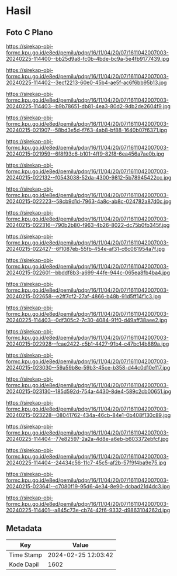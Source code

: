 # Hasil

## Foto C Plano

https://sirekap-obj-formc.kpu.go.id/e8ed/pemilu/pdpr/16/11/04/20/07/1611042007003-20240225-114400--bb25d9a8-fc0b-4bde-bc9a-5e4fb9177439.jpg

https://sirekap-obj-formc.kpu.go.id/e8ed/pemilu/pdpr/16/11/04/20/07/1611042007003-20240225-114402--3ecf2213-60e0-45b4-ae5f-ac6f6bb95b13.jpg

https://sirekap-obj-formc.kpu.go.id/e8ed/pemilu/pdpr/16/11/04/20/07/1611042007003-20240225-114403--b9b78651-db81-4ea3-80d2-9db2de2604f9.jpg

https://sirekap-obj-formc.kpu.go.id/e8ed/pemilu/pdpr/16/11/04/20/07/1611042007003-20240215-021907--58bd3e5d-f763-4ab8-bf88-1640b07f6371.jpg

https://sirekap-obj-formc.kpu.go.id/e8ed/pemilu/pdpr/16/11/04/20/07/1611042007003-20240215-021959--6f8f93c6-b101-4ff9-82f8-6ea456a7ae0b.jpg

https://sirekap-obj-formc.kpu.go.id/e8ed/pemilu/pdpr/16/11/04/20/07/1611042007003-20240215-022132--f0543038-52da-4300-9812-5b78945422cc.jpg

https://sirekap-obj-formc.kpu.go.id/e8ed/pemilu/pdpr/16/11/04/20/07/1611042007003-20240215-022223--58cb9d1d-7963-4a8c-ab8c-024782a87d0c.jpg

https://sirekap-obj-formc.kpu.go.id/e8ed/pemilu/pdpr/16/11/04/20/07/1611042007003-20240215-022316--790b2b80-f963-4b26-8022-dc75b0fb345f.jpg

https://sirekap-obj-formc.kpu.go.id/e8ed/pemilu/pdpr/16/11/04/20/07/1611042007003-20240215-022427--6f1087eb-55fb-454e-af31-c6c061954a7f.jpg

https://sirekap-obj-formc.kpu.go.id/e8ed/pemilu/pdpr/16/11/04/20/07/1611042007003-20240215-022601--bbddf8b3-a699-44fe-944c-065ea8fb4ba4.jpg

https://sirekap-obj-formc.kpu.go.id/e8ed/pemilu/pdpr/16/11/04/20/07/1611042007003-20240215-022658--e2ff7cf2-27af-4866-b48b-91d5ff14f1c3.jpg

https://sirekap-obj-formc.kpu.go.id/e8ed/pemilu/pdpr/16/11/04/20/07/1611042007003-20240225-114403--0df305c2-7c30-4084-91f0-d49aff38aee2.jpg

https://sirekap-obj-formc.kpu.go.id/e8ed/pemilu/pdpr/16/11/04/20/07/1611042007003-20240215-022928--fcae2422-c5b1-4427-91b4-c47bc14b889a.jpg

https://sirekap-obj-formc.kpu.go.id/e8ed/pemilu/pdpr/16/11/04/20/07/1611042007003-20240215-023030--59a59b8e-59b3-45ce-b358-d44c0d10e117.jpg

https://sirekap-obj-formc.kpu.go.id/e8ed/pemilu/pdpr/16/11/04/20/07/1611042007003-20240215-023130--185d592d-754a-4430-8de4-589c2cb00651.jpg

https://sirekap-obj-formc.kpu.go.id/e8ed/pemilu/pdpr/16/11/04/20/07/1611042007003-20240215-023228--08041762-434a-46cb-84e1-0b408f130c89.jpg

https://sirekap-obj-formc.kpu.go.id/e8ed/pemilu/pdpr/16/11/04/20/07/1611042007003-20240225-114404--77e82597-2a2a-4d8e-a6eb-b603372ebfcf.jpg

https://sirekap-obj-formc.kpu.go.id/e8ed/pemilu/pdpr/16/11/04/20/07/1611042007003-20240225-114404--24434c56-11c7-45c5-af2b-57f9f4ba9e75.jpg

https://sirekap-obj-formc.kpu.go.id/e8ed/pemilu/pdpr/16/11/04/20/07/1611042007003-20240215-023641--c7080f19-95d6-4e34-8e90-dcbad21d4dc3.jpg

https://sirekap-obj-formc.kpu.go.id/e8ed/pemilu/pdpr/16/11/04/20/07/1611042007003-20240225-114401--a845c73e-cb74-42f6-9332-d9863104262d.jpg


## Metadata

| Key        | Value               |
| ---------- | ------------------- |
| Time Stamp | 2024-02-25 12:03:42 |
| Kode Dapil | 1602                |



